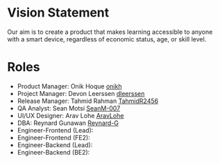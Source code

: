# Vision Statement

Our aim is to create a product that makes learning accessible to anyone with a smart device, regardless of economic status, age, or skill level.
 
# Roles

- Product Manager: Onik Hoque [onikh](https://www.codermerlin.com/users/onik-hoque/Digital%20Portfolio/index.html)
- Project Manager: Devon Leerssen [dleerssen](https://www.codermerlin.com/users/devon-leerssen/Digital%20Portfolio/index.html)
- Release Manager: Tahmid Rahman [TahmidR2456](https://www.codermerlin.com/users/tahmid-rahman/Digital%20Portfolio/index.html)
- QA Analyst: Sean Motsi [SeanM-007](https://codermerlin.academy/users/sean-motsi/Digital%20Portfolio) 
- UI/UX Designer: Arav Lohe [AravLohe](https://codermerlin.academy/users/arav-lohe/Digital%20Portfolio/index.html)
- DBA: Reynard Gunawan [Reynard-G](https://codermerlin.academy/users/reynard-gunawan/Digital%20Portfolio/index.html)
- Engineer-Frontend (Lead):
- Engineer-Frontend (FE2):
- Engineer-Backend (Lead):
- Engineer-Backend (BE2):
